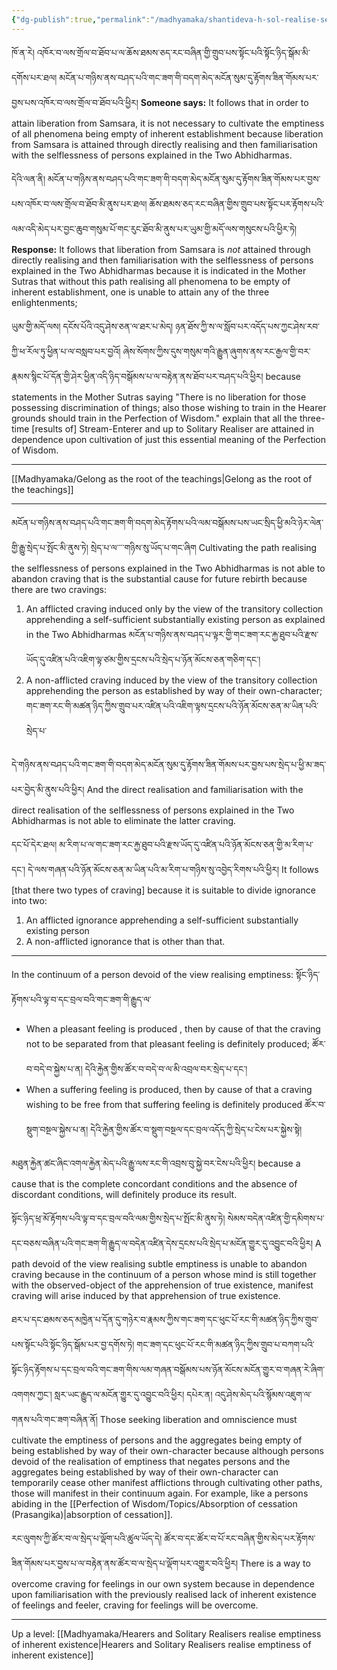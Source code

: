 ```yaml
---
{"dg-publish":true,"permalink":"/madhyamaka/shantideva-h-sol-realise-selflessness-of-phenomena/"}
---
```


ཁོ་ན་རེ། འཁོར་བ་ལས་གྲོལ་བ་ཐོབ་པ་ལ་ཆོས་ཐམས་ཅད་རང་བཞིན་གྱི་གྲུབ་པས་སྟོང་པའི་སྟོང་ཉིད་སྒོམ་མི་དགོས་པར་ཐལ། 
མངོན་པ་གཉིས་ནས་བཤད་པའི་གང་ཟག་གི་བདག་མེད་མངོན་སུམ་དུ་རྟོགས་ཟིན་གོམས་པར་བྱས་པས་འཁོར་བ་ལས་གྲོལ་བ་ཐོབ་པའི་ཕྱིར།
**Someone says:** It follows that in order to attain liberation from Samsara, it is not necessary to cultivate the emptiness of all phenomena being empty of inherent establishment because liberation from Samsara is attained through directly realising and then familiarisation with the selflessness of persons explained in the Two Abhidharmas.

དེའི་ལན་ནི། མངོན་པ་གཉིས་ནས་བཤད་པའི་གང་ཟག་གི་བདག་མེད་མངོན་སུམ་དུ་རྟོགས་ཟིན་གོམས་པར་བྱས་པས་འཁོར་བ་ལས་གྲོལ་བ་ཐོབ་མི་ནུས་པར་ཐལ། 
ཆོས་ཐམས་ཅད་རང་བཞིན་གྱིས་གྲུབ་པས་སྟོང་པར་རྟོགས་པའི་ལམ་འདི་མེད་པར་བྱང་ཆུབ་གསུམ་པོ་གང་རུང་ཐོབ་མི་ནུས་པར་ཡུམ་གྱི་མདོ་ལས་གསུངས་པའི་ཕྱིར་ཏེ། 
**Response:** It follows that liberation from Samsara is *not* attained through directly realising and then familiarisation with the selflessness of persons explained in the Two Abhidharmas because it is indicated in the Mother Sutras that without this path realising all phenomena to be empty of inherent establishment, one is unable to attain any of the three enlightenments;

ཡུམ་གྱི་མདོ་ལས། དངོས་པོའི་འདུ་ཤེས་ཅན་ལ་ཐར་པ་མེད། ཉན་ཐོས་ཀྱི་ས་ལ་སློབ་པར་འདོད་པས་ཀྱང་ཤེས་རབ་ཀྱི་ཕ་རོལ་ཏུ་ཕྱིན་པ་ལ་བསླབ་པར་བྱའོ། 
ཞེས་སོགས་ཀྱིས་དུས་གསུམ་གའི་རྒྱུན་ཞུགས་ནས་རང་རྒྱལ་གྱི་བར་རྣམས་སྙིང་པོ་དོན་གྱི་ཤེར་ཕྱིན་འདི་ཉིད་བསྒོམས་པ་ལ་བརྟེན་ནས་ཐོབ་པར་བཤད་པའི་ཕྱིར།
because statements in the Mother Sutras saying "There is no liberation for those possessing discrimination of things; also those wishing to train in the Hearer grounds should train in the Perfection of Wisdom." explain that all the three-time [results of] Stream-Enterer and up to Solitary Realiser are attained in dependence upon cultivation of just this essential meaning of the Perfection of Wisdom.

---
[[Madhyamaka/Gelong as the root of the teachings\|Gelong as the root of the teachings]]

---
མངོན་པ་གཉིས་ནས་བཤད་པའི་གང་ཟག་གི་བདག་མེད་རྟོགས་པའི་ལམ་བསྒོམས་པས་ཡང་སྲིད་ཕྱི་མའི་ཉེར་ལེན་གྱི་རྒྱུ་སྲེད་པ་སྤོང་མི་ནུས་ཏེ། 
སྲེད་པ་ལ་་་་གཉིས་སུ་ཡོད་པ་གང་ཞིག
Cultivating the path realising the selflessness of persons explained in the Two Abhidharmas is not able to abandon craving that is the substantial cause for future rebirth because there are two cravings:
1. An afflicted craving induced only by the view of the transitory collection apprehending a self-sufficient substantially existing person as explained in the Two Abhidharmas
   མངོན་པ་གཉིས་ནས་བཤད་པ་ལྟར་གྱི་གང་ཟག་རང་རྐྱ་ཐུབ་པའི་རྫས་ཡོད་དུ་འཛིན་པའི་འཇིག་ལྟ་ཙམ་གྱིས་དྲངས་པའི་སྲེད་པ་ཉོན་མོངས་ཅན་གཅིག་དང་།
2. A non-afflicted craving induced by the view of the transitory collection apprehending the person as established by way of their own-character;
   གང་ཟག་རང་གི་མཚན་ཉིད་ཀྱིས་གྲུབ་པར་འཛིན་པའི་འཇིག་ལྟས་དྲངས་པའི་ཉོན་མོངས་ཅན་མ་ཡིན་པའི་སྲེད་པ་

དེ་གཉིས་ནས་བཤད་པའི་གང་ཟག་གི་བདག་མེད་མངོན་སུམ་དུ་རྟོགས་ཟིན་གོམས་པར་བྱས་པས་སྲེད་པ་ཕྱི་མ་ཟད་པར་བྱེད་མི་ནུས་པའི་ཕྱིར།
And the direct realisation and familiarisation with the direct realisation of the selflessness of persons explained in the Two Abhidharmas is not able to eliminate the latter craving.

དང་པོ་དེར་ཐལ། མ་རིག་པ་ལ་གང་ཟག་རང་རྐྱ་ཐུབ་པའི་རྫས་ཡོད་དུ་འཛིན་པའི་ཉོན་མོངས་ཅན་གྱི་མ་རིག་པ་དང་། 
དེ་ལས་གཞན་པའི་ཉོན་མོངས་ཅན་མ་ཡིན་པའི་མ་རིག་པ་གཉིས་སུ་འབྱེད་རིགས་པའི་ཕྱིར།
It follows [that there two types of craving] because it is suitable to divide ignorance into two:
1. An afflicted ignorance apprehending a self-sufficient substantially existing person
2. A non-afflicted ignorance that is other than that.

---
In the continuum of a person devoid of the view realising emptiness: སྟོང་ཉིད་རྟོགས་པའི་ལྟ་བ་དང་བྲལ་བའི་གང་ཟག་གི་རྒྱུད་ལ་ 
- When a pleasant feeling is produced , then by cause of that the craving not to be separated from that pleasant feeling is definitely produced; ཚོར་བ་བདེ་བ་སྐྱེས་པ་ན། དེའི་རྐྱེན་གྱིས་ཚོར་བ་བདེ་བ་ལ་མི་འབྲལ་བར་སྲེད་པ་དང་།
- When a suffering feeling is produced, then by cause of that a craving wishing to be free from that suffering feeling is definitely produced ཚོར་བ་སྡུག་བསྔལ་སྐྱེས་པ་ན། དེའི་རྐྱེན་གྱིས་ཚོར་བ་སྡུག་བསྔལ་དང་བྲལ་འདོད་ཀྱི་སྲེད་པ་ངེས་པར་སྐྱེས་སྟེ།

མཐུན་རྐྱེན་ཚང་ཞིང་འགལ་རྐྱེན་མེད་པའི་རྒྱུ་ལས་རང་གི་འབྲས་བུ་སྐྱེ་བར་ངེས་པའི་ཕྱིར།
because a cause that is the complete concordant conditions and the absence of discordant conditions, will definitely produce its result.

སྟོང་ཉིད་ཕྲ་མོ་རྟོགས་པའི་ལྟ་བ་དང་བྲལ་བའི་ལམ་གྱིས་སྲེད་པ་སྤོང་མི་ནུས་ཏེ། 
སེམས་བདེན་འཛིན་གྱི་དམིགས་པ་དང་བཅས་བཞིན་པའི་གང་ཟག་གི་རྒྱུད་ལ་བདེན་འཛིན་དེས་དྲངས་པའི་སྲེད་པ་མངོན་གྱུར་དུ་འབྱུང་བའི་ཕྱིར།
A path devoid of the view realising subtle emptiness is unable to abandon craving because in the continuum of a person whose mind is still together with the observed-object of the apprehension of true existence, manifest craving will arise induced by that apprehension of true existence.

ཐར་པ་དང་ཐམས་ཅད་མཁྱེན་པ་དོན་དུ་གཉེར་བ་རྣམས་ཀྱིས་གང་ཟག་དང་ཕུང་པོ་རང་གི་མཚན་ཉིད་ཀྱིས་གྲུབ་པས་སྟོང་པའི་སྟོང་ཉིད་སྒོམ་པར་བྱ་དགོས་ཏེ། 
གང་ཟག་དང་ཕུང་པོ་རང་གི་མཚན་ཉིད་ཀྱིས་གྲུབ་པ་བཀག་པའི་སྟོང་ཉིད་རྟོགས་པ་དང་བྲལ་བའི་གང་ཟག་གིས་ལམ་གཞན་བསྒོམས་པས་ཉོན་མོངས་མངོན་གྱུར་བ་གཞན་རེ་ཞིག་འགགས་ཀྱང་། སླར་ཡང་རྒྱུད་ལ་མངོན་གྱུར་དུ་འབྱུང་བའི་ཕྱིར། དཔེར་ན། འདུ་ཤེས་མེད་པའི་སྙོམས་འཇུག་ལ་གནས་པའི་གང་ཟག་བཞིན་ནོ།
Those seeking liberation and omniscience must cultivate the emptiness of persons and the aggregates being empty of being established by way of their own-character because although persons devoid of the realisation of emptiness that negates persons and the aggregates being established by way of their own-character can temporarily cease other manifest afflictions through cultivating other paths, those will manifest in their continuum again. For example, like a persons abiding in the [[Perfection of Wisdom/Topics/Absorption of cessation (Prasangika)\|absorption of cessation]].

རང་ལུགས་ཀྱི་ཚོར་བ་ལ་སྲེད་པ་ལྡོག་པའི་ཚུལ་ཡོད་དེ། 
ཚོར་བ་དང་ཚོར་བ་པོ་རང་བཞིན་གྱིས་མེད་པར་རྟོགས་ཟིན་གོམས་པར་བྱས་པ་ལ་བརྟེན་ནས་ཚོར་བ་ལ་སྲེད་པ་ལྡོག་པར་འགྱུར་བའི་ཕྱིར། 
There is a way to overcome craving for feelings in our own system because in dependence upon familiarisation with the previously realised lack of inherent existence of feelings and feeler, craving for feelings will be overcome.

---
Up a level: [[Madhyamaka/Hearers and Solitary Realisers realise emptiness of inherent existence\|Hearers and Solitary Realisers realise emptiness of inherent existence]]